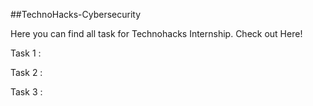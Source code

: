 ##TechnoHacks-Cybersecurity

Here you can find all task for Technohacks Internship. Check out Here!

Task 1 :

Task 2 :

Task 3 :
